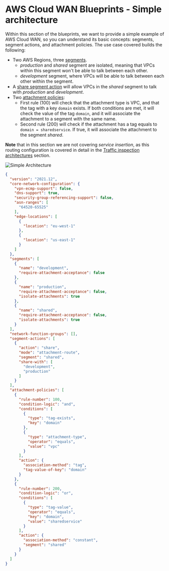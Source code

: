# AWS Cloud WAN Blueprints - Simple architecture

Within this section of the blueprints, we want to provide a simple example of AWS Cloud WAN, so you can understand its basic concepts: segments, segment actions, and attachment policies. The use case covered builds the following:

- Two AWS Regions, three [segments](https://docs.aws.amazon.com/network-manager/latest/cloudwan/cloudwan-policy-segments.html).
    - *production* and *shared* segment are isolated, meaning that VPCs within this segment won't be able to talk between each other.
    - *development* segment, where VPCs will be able to talk between each other within the segment.
- A [share segment action]() will allow VPCs in the *shared* segment to talk with *production* and *development*.
- Two [attachment policies](https://docs.aws.amazon.com/network-manager/latest/cloudwan/cloudwan-policy-attachments.html):
    - First rule (100) will check that the attachment type is VPC, and that the tag with a key `domain` exists. If both conditions are met, it will check the value of the tag `domain`, and it will associate the attachment to a segment with the same name.
    - Second rule (200) will check if the attachment has a tag equals to `domain = sharedservice`. If true, it will associate the attachment to the segment *shared*.

**Note** that in this section we are not covering *service insertion*, as this routing configuration is covered in detail in the [Traffic inspection architectures](../3-traffic_inspection/) section.

![Simple Architecture](../../images/patterns_simple_architecture.png)

```json
{
  "version": "2021.12",
  "core-network-configuration": {
    "vpn-ecmp-support": false,
    "dns-support": true,
    "security-group-referencing-support": false,
    "asn-ranges": [
      "64520-65525"
    ],
    "edge-locations": [
      {
        "location": "eu-west-1"
      },
      {
        "location": "us-east-1"
      }
    ]
  },
  "segments": [
    {
      "name": "development",
      "require-attachment-acceptance": false
    },
    {
      "name": "production",
      "require-attachment-acceptance": false,
      "isolate-attachments": true
    },
    {
      "name": "shared",
      "require-attachment-acceptance": false,
      "isolate-attachments": true
    }
  ],
  "network-function-groups": [],
  "segment-actions": [
    {
      "action": "share",
      "mode": "attachment-route",
      "segment": "shared",
      "share-with": [
        "development",
        "production"
      ]
    }
  ],
  "attachment-policies": [
    {
      "rule-number": 100,
      "condition-logic": "and",
      "conditions": [
        {
          "type": "tag-exists",
          "key": "domain"
        },
        {
          "type": "attachment-type",
          "operator": "equals",
          "value": "vpc"
        }
      ],
      "action": {
        "association-method": "tag",
        "tag-value-of-key": "domain"
      }
    },
    {
      "rule-number": 200,
      "condition-logic": "or",
      "conditions": [
        {
          "type": "tag-value",
          "operator": "equals",
          "key": "domain",
          "value": "sharedservice"
        }
      ],
      "action": {
        "association-method": "constant",
        "segment": "shared"
      }
    }
  ]
}
```
